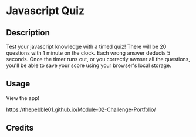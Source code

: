 # Javascript Quiz

## Description

Test your javascript knowledge with a timed quiz! There will be 20 questions with 1 minute on the clock. Each wrong answer deducts 5 seconds. Once the timer runs out, or you correctly awnser all the questions, you'll be able to save your score using your browser's local storage.

## Usage

View the app!

https://thepebble01.github.io/Module-02-Challenge-Portfolio/

## Credits
